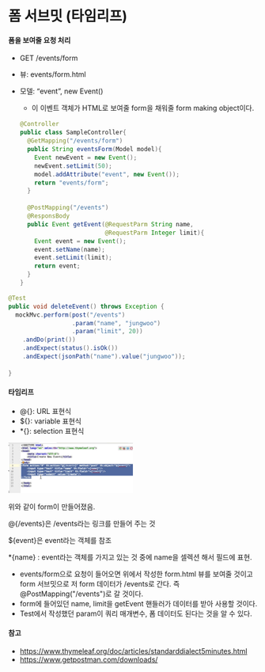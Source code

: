 # 폼 서브밋 **(**타임리프**)**

#### 폼을 보여줄 요청 처리

- GET /events/form

- 뷰: events/form.html

- 모델: “event”, new Event() 

  - 이 이벤트 객체가 HTML로 보여줄 form을 채워줄 form making object이다.

  ```java
  @Controller
  public class SampleController{
    @GetMapping("/events/form")
    public String eventsForm(Model model){
      Event newEvent = new Event();
      newEvent.setLimit(50);
      model.addAttribute("event", new Event());
      return "events/form";
    }
    
    @PostMapping("/events")
    @ResponsBody
    public Event getEvent(@RequestParm String name,
                          @RequestParm Integer limit){
      Event event = new Event();
      event.setName(name);
      event.setLimit(limit);
      return event;
    } 
  }
  
  ```

```java
@Test
public void deleteEvent() throws Exception {
  mockMvc.perform(post("/events")
                  .param("name", "jungwoo")
                  .param("limit", 20))
    .andDo(print())
    .andExpect(status().isOk())
    .andExpect(jsonPath("name").value("jungwoo"));
    
}
```



#### 타임리프

- @{}: URL 표현식
- ${}: variable 표현식
- *{}: selection 표현식

<img src="img/image-20211009020324991.png" alt="image-20211009020324991" style="width:50%;" />

위와 같이 form이 만들어졌음.

@{/events}은 /events라는 링크를 만들어 주는 것

${event}은 event라는 객체를 참조

*{name} : event라는 객체를 가지고 있는 것 중에 name을 셀렉션 해서 필드에 표현.



- events/form으로 요청이 들어오면 위에서 작성한 form.html 뷰를 보여줄 것이고 form 서브밋으로  저 form 데이터가 /events로 간다. 즉 @PostMapping("/events")로 갈 것이다. 
- form에 들어있던 name, limit을 getEvent 핸들러가 데이터를 받아 사용할 것이다.
- Test에서 작성했던 param이 쿼리 매개변수, 폼 데이터도 된다는 것을 알 수 있다.



#### 참고

- https://www.thymeleaf.org/doc/articles/standarddialect5minutes.html
- https://www.getpostman.com/downloads/